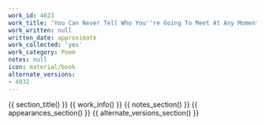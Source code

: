 ```yaml
---
work_id: 4623
work_title: 'You Can Never Tell Who You''re Going To Meet At Any Moment '
work_written: null
written_date: approximate
work_collected: 'yes'
work_category: Poem
notes: null
icon: material/book
alternate_versions:
- 4032
---
```


{{ section_title() }}
{{ work_info() }}
{{ notes_section() }}
{{ appearances_section() }}
{{ alternate_versions_section() }}
